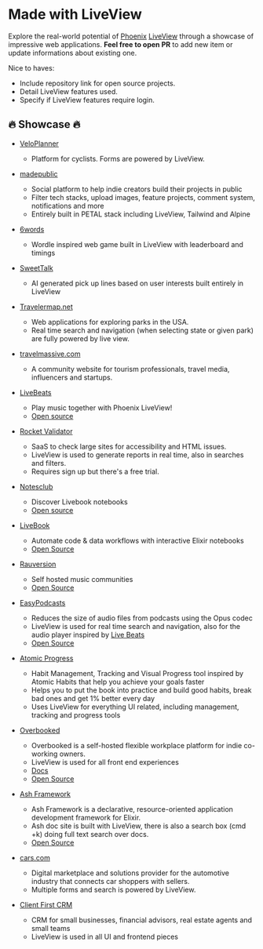 # Made with LiveView

Explore the real-world potential of [Phoenix](https://www.phoenixframework.org/) [LiveView](https://hexdocs.pm/phoenix_live_view/Phoenix.LiveView.html) through a showcase of impressive web applications. **Feel free to open PR** to add new item or update informations about existing one.

Nice to haves:

* Include repository link for open source projects.
* Detail LiveView features used.
* Specify if LiveView features require login.

## :fire: Showcase :fire:

* [VeloPlanner](https://veloplanner.com/)
  * Platform for cyclists. Forms are powered by LiveView.

* [madepublic](https://madepublic.io)
  * Social platform to help indie creators build their projects in public
  * Filter tech stacks, upload images, feature projects, comment system, notifications and more
  * Entirely built in PETAL stack including LiveView, Tailwind and Alpine

* [6words](https://6words.xyz)
  * Wordle inspired web game built in LiveView with leaderboard and timings

* [SweetTalk](https://sweettalk.ai)
  * AI generated pick up lines based on user interests built entirely in LiveView

* [Travelermap.net](https://travelermap.net/parks/usa)
  * Web applications for exploring parks in the USA.
  * Real time search and navigation (when selecting state or given park) are fully powered by live view.

* [travelmassive.com](https://www.travelmassive.com/)
  * A community website for tourism professionals, travel media, influencers and startups.

* [LiveBeats](https://livebeats.fly.dev/)
  * Play music together with Phoenix LiveView!
  * [Open source](https://github.com/fly-apps/live_beats)

* [Rocket Validator](https://rocketvalidator.com)
  * SaaS to check large sites for accessibility and HTML issues.
  * LiveView is used to generate reports in real time, also in searches and filters.
  * Requires sign up but there's a free trial.

* [Notesclub](https://notes.club)
  * Discover Livebook notebooks
  * [Open source](https://github.com/notesclub/notesclub)

* [LiveBook](https://github.com/livebook-dev/livebook)
  * Automate code & data workflows with interactive Elixir notebooks
  * [Open Source](https://github.com/livebook-dev/livebook)

* [Rauversion](https://rauversion.com)
  * Self hosted music communities
  * [Open Source](https://github.com/rauversion/ravuersion-phx)

* [EasyPodcasts](https://easypodcasts.live)
  * Reduces the size of audio files from podcasts using the Opus codec
  * LiveView is used for real time search and navigation, also for the audio player inspired by [Live Beats](https://github.com/fly-apps/live_beats)
  * [Open Source](https://github.com/easypodcasts/easy_podcasts)

* [Atomic Progress](https://www.atomicprogress.com)
  * Habit Management, Tracking and Visual Progress tool inspired by Atomic Habits that help you achieve your goals faster
  * Helps you to put the book into practice and build good habits, break bad ones and get 1% better every day
  * Uses LiveView for everything UI related, including management, tracking and progress tools

* [Overbooked](https://github.com/puemos/overbooked)
  * Overbooked is a self-hosted flexible workplace platform for indie co-working owners.
  * LiveView is used for all front end experiences
  * [Docs](https://overbookedapp.gitbook.io/docs/)
  * [Open Source](https://github.com/puemos/overbooked)

* [Ash Framework](https://ash-hq.org/)
  * Ash Framework is a declarative, resource-oriented application development framework for Elixir.
  * Ash doc site is built with LiveView, there is also a search box (cmd +k) doing full text search over docs.
  * [Open Source](https://github.com/ash-project/ash_hq)

* [cars.com](https://www.cars.com/)
  * Digital marketplace and solutions provider for the automotive industry that connects car shoppers with sellers.
  * Multiple forms and search is powered by LiveView.
 
* [Client First CRM](https://www.clientfirstcrm.com/)
  * CRM for small businesses, financial advisors, real estate agents and small teams
  * LiveView is used in all UI and frontend pieces
